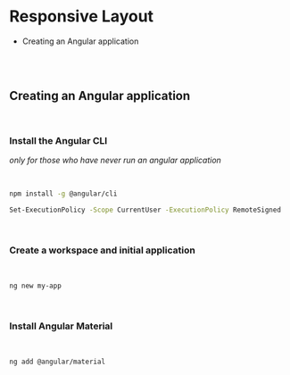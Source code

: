 # Responsive Layout

- Creating an Angular application

<br><br>

## Creating an Angular application

<br>


### Install the Angular CLI
<i> only for those who have never run an angular application </i>

<br>

````bash
npm install -g @angular/cli
````

````bash
Set-ExecutionPolicy -Scope CurrentUser -ExecutionPolicy RemoteSigned
````
<br>

### Create a workspace and initial application
<br>

````bash
ng new my-app
````
<br>

###  Install Angular Material
<br>

````bash
ng add @angular/material
````
<br>

